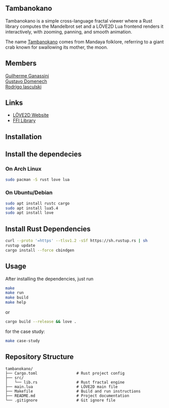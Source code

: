 
Tambanokano
-----------

Tambanokano is a simple cross-language fractal viewer where a Rust library computes the Mandelbrot set and a LÖVE2D Lua frontend renders it interactively, with zooming, panning, and smooth animation.

The name [Tambanokano](https://www.aswangproject.com/tambanokano-tambanakaua/) comes from Mandaya folklore, referring to a giant crab known for swallowing its mother, the moon.

Members
-------

[Guilherme Ganassini](https://github.com/ganassini/) <br>
[Gustavo Domenech](https://github.com/GustavoDomenech/) <br>
[Rodrigo Iasculski](https://github.com/Rodrigo-Iasculski/)

Links
-----

* [LÖVE2D Website](https://love2d.org/) <br>
* [FFI Library](https://luajit.org/ext_ffi.html)

Installation
------------

## Install the dependecies

### On Arch Linux

```bash
sudo pacman -S rust love lua
```
### On Ubuntu/Debian

```bash
sudo apt install rustc cargo
sudo apt install lua5.4
sudo apt install love 
```

## Install Rust Dependencies

```bash
curl --proto '=https' --tlsv1.2 -sSf https://sh.rustup.rs | sh
rustup update
cargo install --force cbindgen
```

Usage
-----

After installing the dependencies, just run

```bash
make
make run
make build
make help
```

or

```bash
cargo build --release && love .
```

for the case study:

```bash
make case-study
```

Repository Structure
--------------------

```
tambanokano/
├── Cargo.toml                 # Rust project config
├── src/
│   └── lib.rs                 # Rust fractal engine
├── main.lua                   # LÖVE2D main file
├── Makefile                   # Build and run instructions
├── README.md                  # Project documentation
└── .gitignore                 # Git ignore file
```
